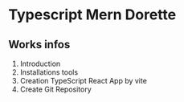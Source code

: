 # Typescript Mern Dorette

## Works infos

1. Introduction
2. Installations tools
3. Creation TypeScript React App by vite
4. Create Git Repository
